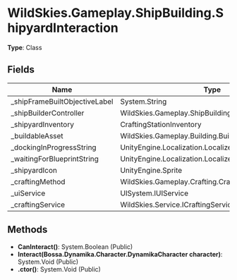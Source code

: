 ﻿# WildSkies.Gameplay.ShipBuilding.ShipyardInteraction

**Type**: Class

## Fields

| Name | Type | Access |
|------|------|--------|
| _shipFrameBuiltObjectiveLabel | System.String | Private |
| _shipBuilderController | WildSkies.Gameplay.ShipBuilding.ShipBuilderController | Private |
| _shipyardInventory | CraftingStationInventory | Private |
| _buildableAsset | WildSkies.Gameplay.Building.BuildableAsset | Private |
| _dockingInProgressString | UnityEngine.Localization.LocalizedString | Private |
| _waitingForBlueprintString | UnityEngine.Localization.LocalizedString | Private |
| _shipyardIcon | UnityEngine.Sprite | Private |
| _craftingMethod | WildSkies.Gameplay.Crafting.CraftingMethod | Private |
| _uiService | UISystem.IUIService | Private |
| _craftingService | WildSkies.Service.ICraftingService | Private |

## Methods

- **CanInteract()**: System.Boolean (Public)
- **Interact(Bossa.Dynamika.Character.DynamikaCharacter character)**: System.Void (Public)
- **.ctor()**: System.Void (Public)

